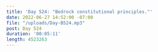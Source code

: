 ```yaml
---
title: 'Day 524: "Bedrock constitutional principles."'
date: 2022-06-27 14:52:00 -07:00
file: "/uploads/Day-B524.mp3"
post: Day 524
duration: '00:05:11'
length: 4523263
---
```


